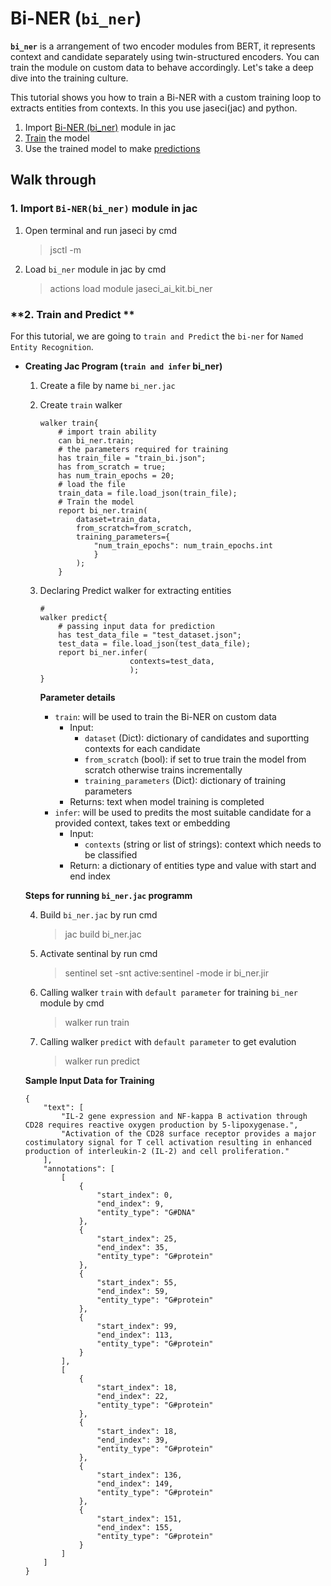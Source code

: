 #  **Bi-NER (`bi_ner`)**
**`bi_ner`** is a arrangement of two encoder modules from BERT, it represents context and candidate separately using twin-structured encoders. You can train the module on custom data to behave accordingly. Let's take a deep dive into the training culture.


This tutorial shows you how to train a Bi-NER with a custom training loop to extracts entities from contexts. In this you use jaseci(jac) and python.


1. Import [Bi-NER (bi_ner)](#1-import-bi-nerbi_ner-module-in-jac) module in jac
2. [Train](#2-train-the-model) the model
3. Use the trained model to make [predictions](#3-use-the-trained-model-to-make-predictions-)


## **Walk through**

### **1. Import `Bi-NER(bi_ner)` module in jac**
1. Open terminal and run jaseci by cmd
    > jsctl -m
2. Load `bi_ner` module in jac by cmd
    > actions load module jaseci_ai_kit.bi_ner

### **2. Train and Predict **
For this tutorial, we are going to `train and Predict` the `bi-ner` for `Named Entity Recognition`.

* **Creating Jac Program (`train and infer` bi_ner)**
    1. Create a file by name `bi_ner.jac`
    2. Create  `train` walker
        ```
        walker train{
            # import train ability
            can bi_ner.train;
            # the parameters required for training
            has train_file = "train_bi.json";
            has from_scratch = true;
            has num_train_epochs = 20;
            # load the file
            train_data = file.load_json(train_file);
            # Train the model
            report bi_ner.train(
                dataset=train_data,
                from_scratch=from_scratch,
                training_parameters={
                    "num_train_epochs": num_train_epochs.int
                    }
                );
            }
        ```

    3. Declaring Predict walker for extracting entities
        ```
        #
        walker predict{
            # passing input data for prediction
            has test_data_file = "test_dataset.json";
            test_data = file.load_json(test_data_file);
            report bi_ner.infer(
                            contexts=test_data,
                            );
        }
        ```

        **Parameter details**
        * `train`: will be used to train the Bi-NER on custom data
            * Input:
                * `dataset` (Dict): dictionary of candidates and suportting contexts for each candidate
                * `from_scratch` (bool): if set to true train the model from scratch otherwise trains incrementally
                * `training_parameters` (Dict): dictionary of training parameters
            * Returns: text when model training is completed
        * `infer`: will be used to predits the most suitable candidate for a provided context, takes text or embedding
            * Input:
                * `contexts` (string or list of strings): context which needs to be classified
            * Return: a dictionary of entities type and value with start and end index

    **Steps for running `bi_ner.jac` programm**

    4. Build `bi_ner.jac` by run cmd
        > jac build bi_ner.jac
    5. Activate sentinal by run cmd
        > sentinel set -snt active:sentinel -mode ir bi_ner.jir

    6. Calling walker `train` with `default parameter` for training `bi_ner` module by cmd
        > walker run train </br>
    7. Calling walker `predict` with `default parameter`  to get evalution
        > walker run predict </br>


    **Sample Input Data for Training**
    ```
   {
        "text": [
            "IL-2 gene expression and NF-kappa B activation through CD28 requires reactive oxygen production by 5-lipoxygenase.",
            "Activation of the CD28 surface receptor provides a major costimulatory signal for T cell activation resulting in enhanced production of interleukin-2 (IL-2) and cell proliferation."
        ],
        "annotations": [
            [
                {
                    "start_index": 0,
                    "end_index": 9,
                    "entity_type": "G#DNA"
                },
                {
                    "start_index": 25,
                    "end_index": 35,
                    "entity_type": "G#protein"
                },
                {
                    "start_index": 55,
                    "end_index": 59,
                    "entity_type": "G#protein"
                },
                {
                    "start_index": 99,
                    "end_index": 113,
                    "entity_type": "G#protein"
                }
            ],
            [
                {
                    "start_index": 18,
                    "end_index": 22,
                    "entity_type": "G#protein"
                },
                {
                    "start_index": 18,
                    "end_index": 39,
                    "entity_type": "G#protein"
                },
                {
                    "start_index": 136,
                    "end_index": 149,
                    "entity_type": "G#protein"
                },
                {
                    "start_index": 151,
                    "end_index": 155,
                    "entity_type": "G#protein"
                }
            ]
        ]
    }
    ```


